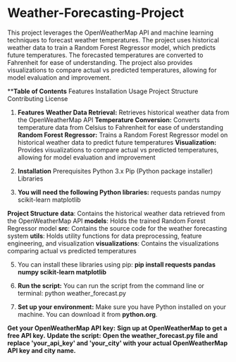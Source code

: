 # Weather-Forecasting-Project
This project leverages the OpenWeatherMap API and machine learning techniques to forecast weather temperatures. The project uses historical weather data to train a Random Forest Regressor model, which predicts future temperatures. The forecasted temperatures are converted to Fahrenheit for ease of understanding. The project also provides visualizations to compare actual vs predicted temperatures, allowing for model evaluation and improvement.

****Table of Contents**
Features
Installation
Usage
Project Structure
Contributing
License

1) **Features**
    **Weather Data Retrieval:** Retrieves historical weather data from the OpenWeatherMap API
    **Temperature Conversion:** Converts temperature data from Celsius to Fahrenheit for ease of understanding
    **Random Forest Regressor:** Trains a Random Forest Regressor model on historical weather data to predict future temperatures
    **Visualization:** Provides visualizations to compare actual vs predicted temperatures, allowing for model evaluation and improvement


2) **Installation**
Prerequisites
Python 3.x
Pip (Python package installer)
Libraries

3) **You will need the following Python libraries:**
requests
pandas
numpy
scikit-learn
matplotlib

**Project Structure**
    **data**: Contains the historical weather data retrieved from the OpenWeatherMap API
    **models**: Holds the trained Random Forest Regressor model
    **src**: Contains the source code for the weather forecasting system
    **utils**: Holds utility functions for data preprocessing, feature engineering, and visualization
    **visualizations**: Contains the visualizations comparing actual vs predicted temperatures


5) You can install these libraries using pip: **pip install requests pandas numpy scikit-learn matplotlib**

6) **Run the script:**
You can run the script from the command line or terminal: python weather_forecast.py


7) **Set up your environment:**
Make sure you have Python installed on your machine. You can download it from **python.org**.

**Get your OpenWeatherMap API key:**
**Sign up at OpenWeatherMap to get a free API key.**
**Update the script:**
**Open the weather_forecast.py file and replace 'your_api_key' and 'your_city' with your actual OpenWeatherMap API key and city name.**
